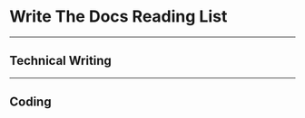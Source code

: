 Write The Docs Reading List
===========================
-----------------
Technical Writing
-----------------

------
Coding
------